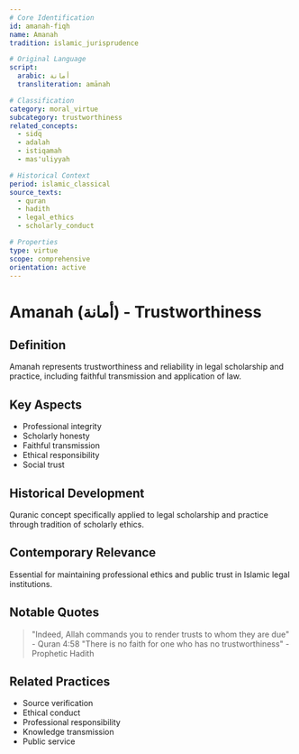```yaml
---
# Core Identification
id: amanah-fiqh
name: Amanah
tradition: islamic_jurisprudence

# Original Language
script:
  arabic: أمانة
  transliteration: amānah

# Classification
category: moral_virtue
subcategory: trustworthiness
related_concepts:
  - sidq
  - adalah
  - istiqamah
  - mas'uliyyah

# Historical Context
period: islamic_classical
source_texts:
  - quran
  - hadith
  - legal_ethics
  - scholarly_conduct

# Properties
type: virtue
scope: comprehensive
orientation: active
---
```


# Amanah (أمانة) - Trustworthiness

## Definition
Amanah represents trustworthiness and reliability in legal scholarship and practice, including faithful transmission and application of law.

## Key Aspects
- Professional integrity
- Scholarly honesty
- Faithful transmission
- Ethical responsibility
- Social trust

## Historical Development
Quranic concept specifically applied to legal scholarship and practice through tradition of scholarly ethics.

## Contemporary Relevance
Essential for maintaining professional ethics and public trust in Islamic legal institutions.

## Notable Quotes
> "Indeed, Allah commands you to render trusts to whom they are due" - Quran 4:58
> "There is no faith for one who has no trustworthiness" - Prophetic Hadith

## Related Practices
- Source verification
- Ethical conduct
- Professional responsibility
- Knowledge transmission
- Public service